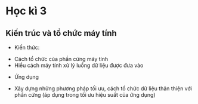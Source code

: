 # Học kì 3
## Kiến trúc và tổ chức máy tính
- Kiến thức:
+ Cách tổ chức của phần cứng máy tính
+ Hiểu cách máy tính xử lý luồng dữ liệu được đưa vào

- Ứng dụng
+ Xây dựng những phương pháp tối ưu, cách tổ chức dữ liệu thân thiện với phần cứng (áp dụng trong tối ưu hiệu suất của ứng dụng)
